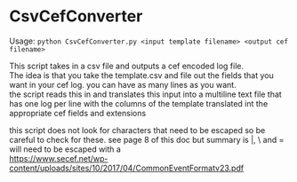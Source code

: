 # CsvCefConverter

Usage: `python CsvCefConverter.py <input template filename> <output cef filename>`

This script takes in a csv file and outputs a cef encoded log file.  
The idea is that you take the template.csv and file out the fields that you want in your cef log.  you can have as many lines as you want.  
the script reads this in and translates this input into a multiline text file that has one log per line with the columns of the template translated int the appropriate cef fields and extensions

this script does not look for characters that need to be escaped so be careful to check for these.  see page 8 of this doc but summary is |, \ and = will need to be escaped with a \
https://www.secef.net/wp-content/uploads/sites/10/2017/04/CommonEventFormatv23.pdf

